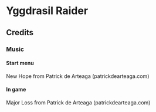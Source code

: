 # Yggdrasil Raider

## Credits

### Music

#### Start menu
New Hope from Patrick de Arteaga (patrickdearteaga.com)

#### In game
Major Loss from Patrick de Arteaga (patrickdearteaga.com)

